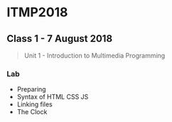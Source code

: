 # ITMP2018
## Class 1 - 7 August 2018 
> Unit 1 - Introduction to Multimedia Programming
### Lab
- Preparing
- Syntax of HTML CSS JS
- Linking files
- The Clock

